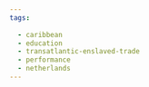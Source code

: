 ```yaml
---
tags:
  
  - caribbean
  - education
  - transatlantic-enslaved-trade
  - performance
  - netherlands
---
```


